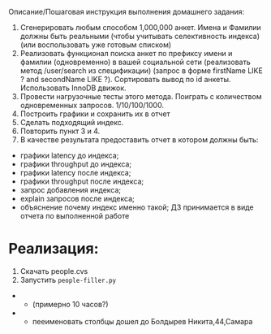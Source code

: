 Описание/Пошаговая инструкция выполнения домашнего задания:
1. Сгенерировать любым способом 1,000,000 анкет. Имена и Фамилии должны быть реальными (чтобы учитывать селективность индекса) (или воспользовать уже готовым списком)
2. Реализовать функционал поиска анкет по префиксу имени и фамилии (одновременно) в вашей социальной сети (реализовать метод /user/search из спецификации) (запрос в форме firstName LIKE ? and secondName LIKE ?). Сортировать вывод по id анкеты. Использовать InnoDB движок.
3. Провести нагрузочные тесты этого метода. Поиграть с количеством одновременных запросов. 1/10/100/1000.
4. Построить графики и сохранить их в отчет
5. Сделать подходящий индекс.
6. Повторить пункт 3 и 4.
7. В качестве результата предоставить отчет в котором должны быть:
- графики latency до индекса;
- графики throughput до индекса;
- графики latency после индекса;
- графики throughput после индекса;
- запрос добавления индекса;
- explain запросов после индекса;
- объяснение почему индекс именно такой;
ДЗ принимается в виде отчета по выполненной работе



# Реализация: 

1. Скачать people.cvs
2. Запустить `people-filler.py` 
- - (примерно 10 часов?)
- - пееименовать столбцы
дошел до 
Болдырев Никита,44,Самара